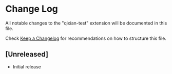 # Change Log

All notable changes to the "qixian-test" extension will be documented in this file.

Check [Keep a Changelog](http://keepachangelog.com/) for recommendations on how to structure this file.

## [Unreleased]

- Initial release